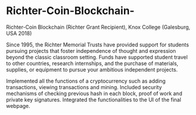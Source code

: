 # Richter-Coin-Blockchain-

Richter-Coin Blockchain (Richter Grant Recipient), Knox College (Galesburg, USA 2018)

Since 1995, the Richter Memorial Trusts have provided support for students pursuing projects that foster independence of thought and expression beyond the classic classroom setting. Funds have supported student travel to other countries, research internships, and the purchase of materials, supplies, or equipment to pursue your ambitious independent projects.

Implemented all the functions of a cryptocurrency such as adding transactions, viewing transactions and mining.
Included security mechanisms of checking previous hash in each block, proof of work and private key signatures.
Integrated the functionalities to the UI of the final webpage.	
